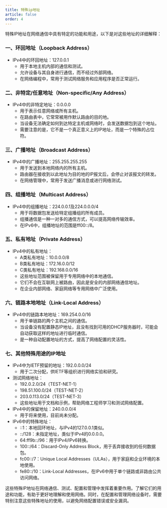 ```yaml
---
title: 特殊ip地址
article: false
order: 4
---
```


特殊IP地址在网络通信中具有特定的功能和用途，以下是对这些地址的详细解释：

### 一、环回地址（Loopback Address）

- IPv4中的环回地址：127.0.0.1
  - 用于本地主机内部的通信和测试。
  - 允许设备与其自身进行通信，而不经过外部网络。
  - 在网络编程中，常用于测试网络服务和应用程序是否正常运行。

### 二、非特定/任意地址（Non-specific/Any Address）

- IPv4中的非特定地址：0.0.0.0
  - 用于表示任意网络或所有主机。
  - 在路由表中，它常常被用作默认路由的目的地。
  - 当设备无法确定如何到达特定主机或网络时，会发送数据包到这个地址。
  - 需要注意的是，它不是一个真正意义上的IP地址，而是一个特殊的占位符。

### 三、广播地址（Broadcast Address）

- IPv4中的广播地址：255.255.255.255
  - 用于发送到本地网络内的所有主机。
  - 路由器在接收到以此地址为目的地的IP报文后，会停止对该报文的转发。
  - 在网络管理中，常用于发送广播消息或进行网络测试。

### 四、组播地址（Multicast Address）

- IPv4中的组播地址：224.0.0.1及224.0.0.0/4
  - 用于将数据包发送给特定组播组的所有成员。
  - 组播通信是一种一对多的通信方式，可以提高网络传输效率。
  - 在IPv6中，组播地址的范围是ff00::/8。

### 五、私有地址（Private Address）

- IPv4中的私有地址：
  - A类私有地址：10.0.0.0/8
  - B类私有地址：172.16.0.0/12
  - C类私有地址：192.168.0.0/16
  - 这些地址范围被保留用于专用网络中的本地通信。
  - 它们不会在互联网上被路由，因此是安全的内部网络通信地址。
  - 在企业内部网络、家庭网络等专用网络中广泛使用。

### 六、链路本地地址（Link-Local Address）

- IPv4中的链路本地地址：169.254.0.0/16
  - 用于单链路的两个主机之间的通信。
  - 当设备没有配置静态IP地址，且没有找到可用的DHCP服务器时，可能会自动获取这样的地址进行临时通信。
  - 是一种自动配置地址的方式，提高了网络配置的灵活性。

### 七、其他特殊用途的IP地址

- IPv4中为IETF预留的地址：192.0.0.0/24
  - 用于二次分配，供IETF等组织进行网络实验和研究。
- 测试网络地址：
  - 192.0.2.0/24（TEST-NET-1）
  - 198.51.100.0/24（TEST-NET-2）
  - 203.0.113.0/24（TEST-NET-3）
  - 这些地址用于文档和示例，帮助网络工程师学习和测试网络配置。
- IPv4中的保留地址：240.0.0.0/4
  - 用于将来使用，目前尚未分配。
- IPv6中的特殊地址：
  - ::1：本地回环地址，与IPv4的127.0.0.1类似。
  - ::/128：未指定地址，类似于IPv4的0.0.0.0。
  - 64:ff9b::/96：用于IPv4/IPv6转换。
  - 100::/64：Discard-Only Address Block，用于丢弃接收到的任何数据包。
  - fc00::/7：Unique Local Addresses（ULAs），用于家庭和企业环境的本地使用。
  - fe80::/10：Link-Local Addresses，在IPv6中用于单个链路或非路由公共访问网络。

这些特殊IP地址在网络通信、测试、配置和管理中发挥着重要作用。了解它们的用途和功能，有助于更好地理解和使用网络。同时，在配置和管理网络设备时，需要特别注意这些特殊地址的使用，以避免网络配置错误或安全漏洞。